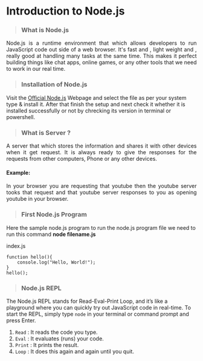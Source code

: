 # Introduction to Node.js

>### What is Node.js
<p align="justify">Node.js is a runtime environment that which allows developers to run JavaScript code out side of a web browser. It's fast and , light weight and , really good at handling many tasks at the same time. This makes it perfect building things like chat apps, online games, or any other tools that we need to work in our real time.</p>  

>### Installation of Node.js
Visit the [Official Node.js](https://nodejs.org/en/download/package-manager) Webpage and select the file as per your system type & install it. After that finish the setup and next check it whether it is installed successfully or not by chrecking its version in terminal or powershell.

>### What is Server ?
<p align="justify">A server that which stores the information and shares it with other devices when it get request. It is always ready to give the responses for the requests from other computers, Phone or any other devices.</p>

#### Example:  
<p align="justify">In your browser you are requesting that youtube then the youtube server tooks that request and that youtube server responses to you as opening youtube in your browser.</p>

>### First Node.js Program
Here the sample node.js program to run the node.js program file we need to run this command __node filename.js__ 

index.js
```
function hello(){
    console.log("Hello, World!");
}
hello();
```
>### Node.js REPL
The Node.js REPL stands for Read-Eval-Print Loop, and it’s like a playground where you can quickly try out JavaScript code in real-time.
To start the REPL, simply type `node` in your terminal or command prompt and press Enter.
 1. `Read`  : It reads the code you type.
 2. `Eval`  : It evaluates (runs) your code.
 3. `Print` : It prints the result.
 4. `Loop`  : It does this again and again until you quit.
